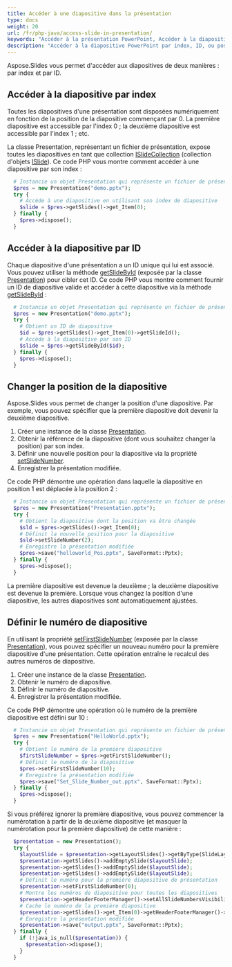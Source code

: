 ```yaml
---
title: Accéder à une diapositive dans la présentation
type: docs
weight: 20
url: /fr/php-java/access-slide-in-presentation/
keywords: "Accéder à la présentation PowerPoint, Accéder à la diapositive, Modifier les propriétés de la diapositive, Changer la position de la diapositive, Définir le numéro de diapositive, index, ID, position Java, Aspose.Slides"
description: "Accéder à la diapositive PowerPoint par index, ID, ou position. Modifier les propriétés de la diapositive."
---
```


Aspose.Slides vous permet d'accéder aux diapositives de deux manières : par index et par ID.

## **Accéder à la diapositive par index**

Toutes les diapositives d'une présentation sont disposées numériquement en fonction de la position de la diapositive commençant par 0. La première diapositive est accessible par l'index 0 ; la deuxième diapositive est accessible par l'index 1 ; etc.

La classe Presentation, représentant un fichier de présentation, expose toutes les diapositives en tant que collection [ISlideCollection](https://reference.aspose.com/slides/php-java/aspose.slides/islidecollection/) (collection d'objets [ISlide](https://reference.aspose.com/slides/php-java/aspose.slides/islide/)). Ce code PHP vous montre comment accéder à une diapositive par son index :

```php
  # Instancie un objet Presentation qui représente un fichier de présentation
  $pres = new Presentation("demo.pptx");
  try {
    # Accède à une diapositive en utilisant son index de diapositive
    $slide = $pres->getSlides()->get_Item(0);
  } finally {
    $pres->dispose();
  }
```

## **Accéder à la diapositive par ID**

Chaque diapositive d'une présentation a un ID unique qui lui est associé. Vous pouvez utiliser la méthode [getSlideById](https://reference.aspose.com/slides/php-java/aspose.slides/presentation/#getSlideById-long-) (exposée par la classe [Presentation](https://reference.aspose.com/slides/php-java/aspose.slides/presentation/)) pour cibler cet ID. Ce code PHP vous montre comment fournir un ID de diapositive valide et accéder à cette diapositive via la méthode [getSlideById](https://reference.aspose.com/slides/php-java/aspose.slides/presentation/#getSlideById-long-) :

```php
  # Instancie un objet Presentation qui représente un fichier de présentation
  $pres = new Presentation("demo.pptx");
  try {
    # Obtient un ID de diapositive
    $id = $pres->getSlides()->get_Item(0)->getSlideId();
    # Accède à la diapositive par son ID
    $slide = $pres->getSlideById($id);
  } finally {
    $pres->dispose();
  }
```

## **Changer la position de la diapositive**

Aspose.Slides vous permet de changer la position d'une diapositive. Par exemple, vous pouvez spécifier que la première diapositive doit devenir la deuxième diapositive.

1. Créer une instance de la classe [Presentation](https://reference.aspose.com/slides/php-java/aspose.slides/presentation/).
1. Obtenir la référence de la diapositive (dont vous souhaitez changer la position) par son index.
1. Définir une nouvelle position pour la diapositive via la propriété [setSlideNumber](https://reference.aspose.com/slides/php-java/aspose.slides/islide/#setSlideNumber-int-).
1. Enregistrer la présentation modifiée.

Ce code PHP démontre une opération dans laquelle la diapositive en position 1 est déplacée à la position 2 :

```php
  # Instancie un objet Presentation qui représente un fichier de présentation
  $pres = new Presentation("Presentation.pptx");
  try {
    # Obtient la diapositive dont la position va être changée
    $sld = $pres->getSlides()->get_Item(0);
    # Définit la nouvelle position pour la diapositive
    $sld->setSlideNumber(2);
    # Enregistre la présentation modifiée
    $pres->save("helloworld_Pos.pptx", SaveFormat::Pptx);
  } finally {
    $pres->dispose();
  }
```

La première diapositive est devenue la deuxième ; la deuxième diapositive est devenue la première. Lorsque vous changez la position d'une diapositive, les autres diapositives sont automatiquement ajustées.

## **Définir le numéro de diapositive**

En utilisant la propriété [setFirstSlideNumber](https://reference.aspose.com/slides/php-java/aspose.slides/presentation/#setFirstSlideNumber-int-) (exposée par la classe [Presentation](https://reference.aspose.com/slides/php-java/aspose.slides/presentation/)), vous pouvez spécifier un nouveau numéro pour la première diapositive d'une présentation. Cette opération entraîne le recalcul des autres numéros de diapositive.

1. Créer une instance de la classe [Presentation](https://reference.aspose.com/slides/php-java/aspose.slides/presentation/).
1. Obtenir le numéro de diapositive.
1. Définir le numéro de diapositive.
1. Enregistrer la présentation modifiée.

Ce code PHP démontre une opération où le numéro de la première diapositive est défini sur 10 :

```php
  # Instancie un objet Presentation qui représente un fichier de présentation
  $pres = new Presentation("HelloWorld.pptx");
  try {
    # Obtient le numéro de la première diapositive
    $firstSlideNumber = $pres->getFirstSlideNumber();
    # Définit le numéro de la diapositive
    $pres->setFirstSlideNumber(10);
    # Enregistre la présentation modifiée
    $pres->save("Set_Slide_Number_out.pptx", SaveFormat::Pptx);
  } finally {
    $pres->dispose();
  }
```

Si vous préférez ignorer la première diapositive, vous pouvez commencer la numérotation à partir de la deuxième diapositive (et masquer la numérotation pour la première diapositive) de cette manière :

```php
  $presentation = new Presentation();
  try {
    $layoutSlide = $presentation->getLayoutSlides()->getByType(SlideLayoutType::Blank);
    $presentation->getSlides()->addEmptySlide($layoutSlide);
    $presentation->getSlides()->addEmptySlide($layoutSlide);
    $presentation->getSlides()->addEmptySlide($layoutSlide);
    # Définit le numéro pour la première diapositive de présentation
    $presentation->setFirstSlideNumber(0);
    # Montre les numéros de diapositive pour toutes les diapositives
    $presentation->getHeaderFooterManager()->setAllSlideNumbersVisibility(true);
    # Cache le numéro de la première diapositive
    $presentation->getSlides()->get_Item(0)->getHeaderFooterManager()->setSlideNumberVisibility(false);
    # Enregistre la présentation modifiée
    $presentation->save("output.pptx", SaveFormat::Pptx);
  } finally {
    if (!java_is_null($presentation)) {
      $presentation->dispose();
    }
  }
```